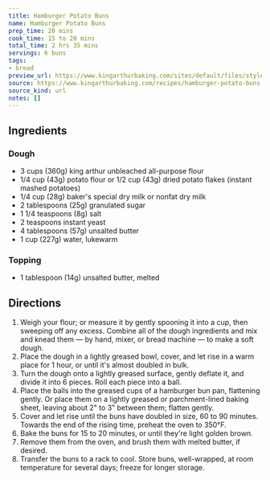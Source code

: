 ```yaml
---
title: Hamburger Potato Buns
name: Hamburger Potato Buns
prep_time: 20 mins
cook_time: 15 to 20 mins
total_time: 2 hrs 35 mins
servings: 6 buns
tags:
- bread
preview_url: https://www.kingarthurbaking.com/sites/default/files/styles/featured_image/public/2020-05/hamburger-potato-buns.jpg?itok=fg1m17s9
source: https://www.kingarthurbaking.com/recipes/hamburger-potato-buns-recipe
source_kind: url
notes: []
---
```


## Ingredients
### Dough
- 3 cups (360g) king arthur unbleached all-purpose flour
- 1/4 cup (43g) potato flour or 1/2 cup (43g) dried potato flakes (instant mashed potatoes)
- 1/4 cup (28g) baker's special dry milk or nonfat dry milk
- 2 tablespoons (25g) granulated sugar
- 1 1/4 teaspoons (8g) salt
- 2 teaspoons instant yeast
- 4 tablespoons (57g) unsalted butter
- 1 cup (227g) water, lukewarm

### Topping
- 1 tablespoon (14g) unsalted butter, melted


## Directions
1. Weigh your flour; or measure it by gently spooning it into a cup, then sweeping off any excess. Combine all of the dough ingredients and mix and knead them — by hand, mixer, or bread machine — to make a soft dough.
2. Place the dough in a lightly greased bowl, cover, and let rise in a warm place for 1 hour, or until it's almost doubled in bulk.
3. Turn the dough onto a lightly greased surface, gently deflate it, and divide it into 6 pieces. Roll each piece into a ball.
4. Place the balls into the greased cups of a hamburger bun pan, flattening gently. Or place them on a lightly greased or parchment-lined baking sheet, leaving about 2" to 3" between them; flatten gently.
5. Cover and let rise until the buns have doubled in size, 60 to 90 minutes. Towards the end of the rising time, preheat the oven to 350°F.
6. Bake the buns for 15 to 20 minutes, or until they're light golden brown.
7. Remove them from the oven, and brush them with melted butter, if desired.
8. Transfer the buns to a rack to cool. Store buns, well-wrapped, at room temperature for several days; freeze for longer storage.
